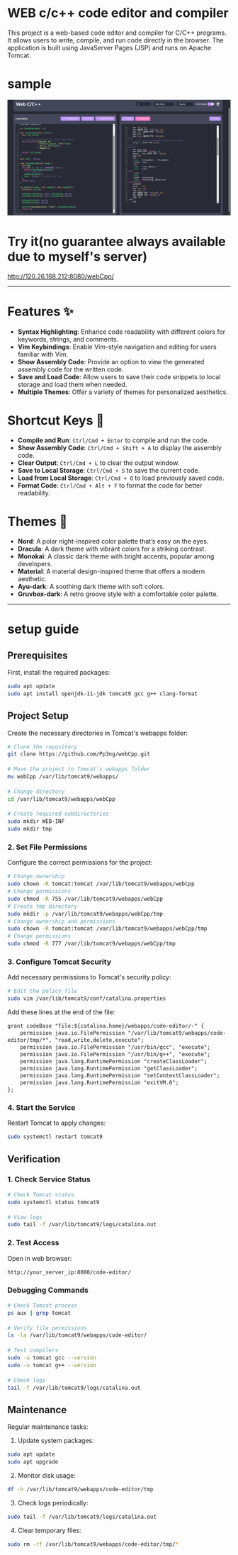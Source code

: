 # WEB c/c++ code editor and compiler

This project is a web-based code editor and compiler for C/C++ programs. It allows users to write, compile, and run code directly in the browser. The application is built using JavaServer Pages (JSP) and runs on Apache Tomcat.

# sample

![sample](sample.png)

# Try it(no guarantee always available due to myself's server)

http://120.26.168.212:8080/webCpp/

---

# Features ✨

- **Syntax Highlighting**: Enhance code readability with different colors for keywords, strings, and comments.
- **Vim Keybindings**: Enable Vim-style navigation and editing for users familiar with Vim.
- **Show Assembly Code**: Provide an option to view the generated assembly code for the written code.
- **Save and Load Code**: Allow users to save their code snippets to local storage and load them when needed.
- **Multiple Themes**: Offer a variety of themes for personalized aesthetics.

# Shortcut Keys 🔑

- **Compile and Run**: `Ctrl/Cmd + Enter` to compile and run the code.
- **Show Assembly Code**: `Ctrl/Cmd + Shift + A` to display the assembly code.
- **Clear Output**: `Ctrl/Cmd + L` to clear the output window.
- **Save to Local Storage**: `Ctrl/Cmd + S` to save the current code.
- **Load from Local Storage**: `Ctrl/Cmd + O` to load previously saved code.
- **Format Code**: `Ctrl/Cmd + Alt + F` to format the code for better readability.

# Themes 🎨

- **Nord**: A polar night-inspired color palette that’s easy on the eyes.
- **Dracula**: A dark theme with vibrant colors for a striking contrast.
- **Monokai**: A classic dark theme with bright accents, popular among developers.
- **Material**: A material design-inspired theme that offers a modern aesthetic.
- **Ayu-dark**: A soothing dark theme with soft colors.
- **Gruvbox-dark**: A retro groove style with a comfortable color palette.

---

# setup guide

## Prerequisites

First, install the required packages:

```bash
sudo apt update
sudo apt install openjdk-11-jdk tomcat9 gcc g++ clang-format
```

## Project Setup

Create the necessary directories in Tomcat's webapps folder:

```bash
# Clone the repository
git clone https://github.com/Pp3ng/webCpp.git

# Move the project to Tomcat's webapps folder
mv webCpp /var/lib/tomcat9/webapps/

# Change directory
cd /var/lib/tomcat9/webapps/webCpp

# Create required subdirectories
sudo mkdir WEB-INF
sudo mkdir tmp
```

### 2. Set File Permissions

Configure the correct permissions for the project:

```bash
# Change ownership
sudo chown -R tomcat:tomcat /var/lib/tomcat9/webapps/webCpp
# Change permissions
sudo chmod -R 755 /var/lib/tomcat9/webapps/webCpp
# Create tmp directory
sudo mkdir -p /var/lib/tomcat9/webapps/webCpp/tmp
# Change ownership and permissions
sudo chown -R tomcat:tomcat /var/lib/tomcat9/webapps/webCpp/tmp
# Change permissions
sudo chmod -R 777 /var/lib/tomcat9/webapps/webCpp/tmp
```

### 3. Configure Tomcat Security

Add necessary permissions to Tomcat's security policy:

```bash
# Edit the policy file
sudo vim /var/lib/tomcat9/conf/catalina.properties
```

Add these lines at the end of the file:

```
grant codeBase "file:${catalina.home}/webapps/code-editor/-" {
    permission java.io.FilePermission "/var/lib/tomcat9/webapps/code-editor/tmp/*", "read,write,delete,execute";
    permission java.io.FilePermission "/usr/bin/gcc", "execute";
    permission java.io.FilePermission "/usr/bin/g++", "execute";
    permission java.lang.RuntimePermission "createClassLoader";
    permission java.lang.RuntimePermission "getClassLoader";
    permission java.lang.RuntimePermission "setContextClassLoader";
    permission java.lang.RuntimePermission "exitVM.0";
};
```

### 4. Start the Service

Restart Tomcat to apply changes:

```bash
sudo systemctl restart tomcat9
```

## Verification

### 1. Check Service Status

```bash
# Check Tomcat status
sudo systemctl status tomcat9

# View logs
sudo tail -f /var/lib/tomcat9/logs/catalina.out
```

### 2. Test Access

Open in web browser:

```
http://your_server_ip:8080/code-editor/
```

### Debugging Commands

```bash
# Check Tomcat process
ps aux | grep tomcat

# Verify file permissions
ls -la /var/lib/tomcat9/webapps/code-editor/

# Test compilers
sudo -u tomcat gcc --version
sudo -u tomcat g++ --version

# Check logs
tail -f /var/lib/tomcat9/logs/catalina.out
```

## Maintenance

Regular maintenance tasks:

1. Update system packages:

```bash
sudo apt update
sudo apt upgrade
```

2. Monitor disk usage:

```bash
df -h /var/lib/tomcat9/webapps/code-editor/tmp
```

3. Check logs periodically:

```bash
sudo tail -f /var/lib/tomcat9/logs/catalina.out
```

4. Clear temporary files:

```bash
sudo rm -rf /var/lib/tomcat9/webapps/code-editor/tmp/*
```
